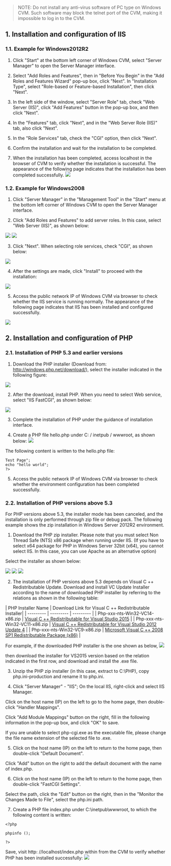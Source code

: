 > NOTE: Do not install any anti-virus software of PC type on Windows CVM. Such software may block the telnet port of the CVM, making it impossible to log in to the CVM. 

## 1. Installation and configuration of IIS
### 1.1. Example for Windows2012R2
1) Click "Start" at the bottom left corner of Windows CVM, select "Server Manager" to open the Server Manager interface.


2) Select "Add Roles and Features", then in "Before You Begin" in the "Add Roles and Features Wizard" pop-up box, click "Next". In "Installation Type", select "Role-based or Feature-based Installation", then click "Next".


3) In the left side of the window, select "Server Role" tab, check "Web Server (IIS)", click "Add Features" button in the pop-up box, and then click "Next".


4) In the "Features" tab, click "Next", and in the "Web Server Role (IIS)" tab, also click "Next".


5) In the "Role Services" tab, check the "CGI" option, then click "Next".


6) Confirm the installation and wait for the installation to be completed.


 7) When the installation has been completed, access localhost in the browser of CVM to verify whether the installation is successful. The appearance of the following page indicates that the installation has been completed successfully.
![](//mccdn.qcloud.com/static/img/dfa6725c4358e1a4214dcceb03e87028/image.png)
### 1.2. Example for Windows2008
1) Click "Server Manager" in the "Management Tool" in the "Start" menu at the bottom left corner of Windows CVM to open the Server Manager interface.


2) Click "Add Roles and Features" to add server roles. In this case, select "Web Server (IIS)", as shown below:

![](//mccdn.qcloud.com/img56b1bb12831b3.png)
![](//mccdn.qcloud.com/img56b1bcee2d9e8.png)

3) Click "Next". When selecting role services, check "CGI", as shown below:

![](//mccdn.qcloud.com/img56b1bd1b8f220.png)

4) After the settings are made, click "Install" to proceed with the installation:

![](//mccdn.qcloud.com/img56b1bd4f18f1a.png)

5) Access the public network IP of Windows CVM via browser to check whether the IIS service is running normally. The appearance of the following page indicates that IIS has been installed and configured successfully.

![](//mc.qcloudimg.com/static/img/066840d8117901d8d15fd95e0e273720/image.png)

## 2. Installation and configuration of PHP
### 2.1. Installation of PHP 5.3 and earlier versions
1) Download the PHP installer (Download from: http://windows.php.net/download/), select the installer indicated in the following figure:

![](//mccdn.qcloud.com/img56b1bdc4dbec6.png)


2) After the download, install PHP. When you need to select Web service, select "IIS FastCGI", as shown below:

![](//mccdn.qcloud.com/img56b1bdf45ec1f.png)

3) Complete the installation of PHP under the guidance of installation interface.

4) Create a PHP file hello.php under C: / inetpub / wwwroot, as shown below:
![](//mccdn.qcloud.com/img56b1be32d66ec.png)

The following content is written to the hello.php file:

```
Test Page";
echo "hello world";
?>
```

5) Access the public network IP of Windows CVM via browser to check whether the environment configuration has been completed successfully.

### 2.2. Installation of PHP versions above 5.3
For PHP versions above 5.3, the installer mode has been canceled, and the installation is only performed through zip file or debug pack. The following example shows the zip installation in Windows Server 2012R2 environment.

1) Download the PHP zip installer. Please note that you must select Non Thread Safe (NTS) x86 package when running under IIS.  (If you have to select x64 package for PHP in Windows Server 32bit (x64), you cannot select IIS. In this case, you can use Apache as an alternative option)

Select the installer as shown below:

![](//mccdn.qcloud.com/static/img/46ba4886a15ee851797ec5aa92743558/image.png)
![](//mccdn.qcloud.com/static/img/fb42955a0dbbdaf95d73469b845e4f97/image.png)
![](//mccdn.qcloud.com/static/img/8bc781ab6611058af2b3298682481447/image.png)

2) The installation of PHP versions above 5.3 depends on Visual C ++ Redistributable Update. Download and install VC Update Installer according to the name of downloaded PHP installer by referring to the relations as shown in the following table:

| PHP Installer Name | Download Link for Visual C ++ Redistributable Installer|
| --------- | --------- | --------- |
| Php-xxx-nts-Win32-VC14-x86.zip | [Visual C ++ Redistributable for Visual Studio 2015](https://www.microsoft.com/zh-cn/download/details.aspx?id=48145) |
| Php-xxx-nts-Win32-VC11-x86.zip | [Visual C ++ Redistributable for Visual Studio 2012 Update 4](https://www.microsoft.com/zh-cn/download/details.aspx?id=30679) |
| Php-xxx-nts-Win32-VC9-x86.zip | [Microsoft Visual C ++ 2008 SP1 Redistributable Package (x86)](https://www.microsoft.com/en-us/download/details.aspx?id=29) |

For example, if the downloaded PHP installer is the one shown as below,
![](//mccdn.qcloud.com/static/img/974ac7192d8f10236fcc27bfd54b8aed/image.png)

then download the installer for VS2015 version based on the relation indicated in the first row, and download and install the .exe file.


3) Unzip the PHP zip installer (in this case, extract to C:\PHP), copy php.ini-production and rename it to php.ini.

4) Click "Server Manager" - "IIS"; On the local IIS, right-click and select IIS Manager.

Click on the host name (IP) on the left to go to the home page, then double-click "Handler Mappings".


Click "Add Module Mappings" button on the right, fill in the following information in the pop-up box, and click "OK" to save.

If you are unable to select php-cgi.exe as the executable file, please change the file name extension of the selected file to .exe.

5) Click on the host name (IP) on the left to return to the home page, then double-click "Default Document".

Click "Add" button on the right to add the default document with the name of index.php.

6) Click on the host name (IP) on the left to return to the home page, then double-click "FastCGI Settings".

Select the path, click the "Edit" button on the right, then in the "Monitor the Changes Made to File", select the php.ini path.


7) Create a PHP file index.php under C:\inetpub\wwwroot, to which the following content is written:

```
<?php

phpinfo ();

?>
```

Save, visit http: //localhost/index.php within from the CVM to verify whether PHP has been installed successfully:
![](//mccdn.qcloud.com/static/img/2c71d31eeb12d5b6434d1e3df36a213f/image.png)
